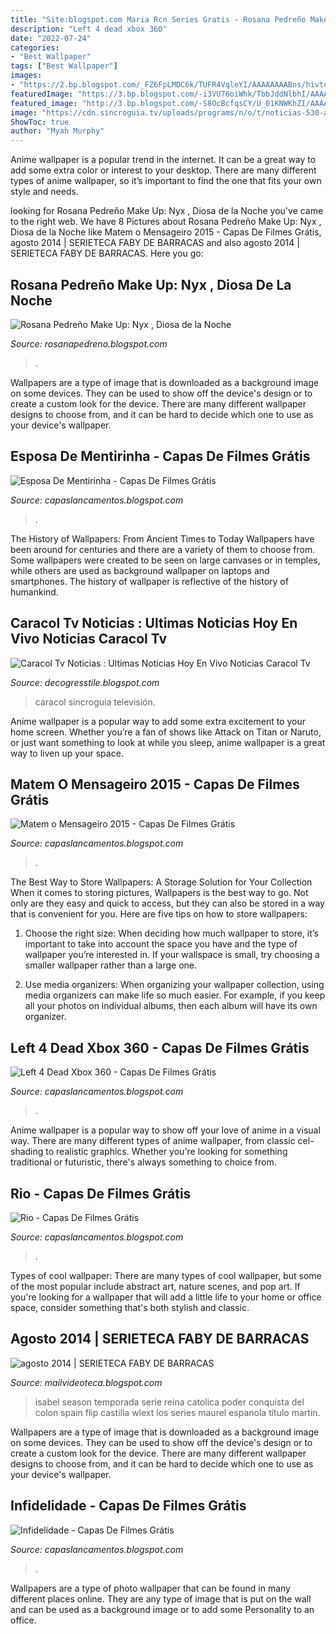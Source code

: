 ```yaml
---
title: "Site:blogspot.com Maria Rcn Series Gratis - Rosana Pedreño Make Up: Nyx , Diosa De La Noche"
description: "Left 4 dead xbox 360"
date: "2022-07-24"
categories:
- "Best Wallpaper"
tags: ["Best Wallpaper"]
images:
- "https://2.bp.blogspot.com/_FZ6FpLMDC6k/TUFR4VqleYI/AAAAAAAABns/hivtdX_UX7E/s400/nix_0429cm.jpg"
featuredImage: "https://3.bp.blogspot.com/-i3VU76oiWhk/TbbJddNlbhI/AAAAAAAAGsM/S6rWRRrq9CA/s1600/Esposa%2Bde%2BMentirinha.jpg"
featured_image: "http://3.bp.blogspot.com/-S8OcBcfqsCY/U_01KNWKhZI/AAAAAAAAA4I/cjkTcoc3RgY/s1600/ISABEL%2Bla%2Bconquista%2Bentera.jpg"
image: "https://cdn.sincroguia.tv/uploads/programs/n/o/t/noticias-530-am-caracol-115594_SPA-62.jpg"
ShowToc: true
author: "Myah Murphy"
---
```



Anime wallpaper is a popular trend in the internet. It can be a great way to add some extra color or interest to your desktop. There are many different types of anime wallpaper, so it’s important to find the one that fits your own style and needs.

	

		
looking for Rosana Pedreño Make Up: Nyx , Diosa de la Noche you've came to the right web. We have 8 Pictures about Rosana Pedreño Make Up: Nyx , Diosa de la Noche like Matem o Mensageiro 2015 - Capas De Filmes Grátis, agosto 2014 | SERIETECA FABY DE BARRACAS and also agosto 2014 | SERIETECA FABY DE BARRACAS. Here you go:
		
    
## Rosana Pedreño Make Up: Nyx , Diosa De La Noche

<img loading=lazy src="https://2.bp.blogspot.com/_FZ6FpLMDC6k/TUFR4VqleYI/AAAAAAAABns/hivtdX_UX7E/s400/nix_0429cm.jpg" onerror="this.onerror=null;this.src='https://tse3.mm.bing.net/th?id=OIP.MdDEjW-OAhCS0AaR3xPaUwHaLI&amp;pid=15.1';" alt="Rosana Pedreño Make Up: Nyx , Diosa de la Noche">

_Source: rosanapedreno.blogspot.com_

>. 

	

Wallpapers are a type of image that is downloaded as a background image on some devices. They can be used to show off the device's design or to create a custom look for the device. There are many different wallpaper designs to choose from, and it can be hard to decide which one to use as your device's wallpaper.

    
## Esposa De Mentirinha - Capas De Filmes Grátis

<img loading=lazy src="https://3.bp.blogspot.com/-i3VU76oiWhk/TbbJddNlbhI/AAAAAAAAGsM/S6rWRRrq9CA/s1600/Esposa%2Bde%2BMentirinha.jpg" onerror="this.onerror=null;this.src='https://tse1.mm.bing.net/th?id=OIP.jRfS320I0rCkouhbkuKxUAHaE3&amp;pid=15.1';" alt="Esposa De Mentirinha - Capas De Filmes Grátis">

_Source: capaslancamentos.blogspot.com_

>. 

	

The History of Wallpapers: From Ancient Times to Today
Wallpapers have been around for centuries and there are a variety of them to choose from. Some wallpapers were created to be seen on large canvases or in temples, while others are used as background wallpaper on laptops and smartphones. The history of wallpaper is reflective of the history of humankind.

    
## Caracol Tv Noticias : Ultimas Noticias Hoy En Vivo Noticias Caracol Tv

<img loading=lazy src="https://cdn.sincroguia.tv/uploads/programs/n/o/t/noticias-530-am-caracol-115594_SPA-62.jpg" onerror="this.onerror=null;this.src='https://tse4.mm.bing.net/th?id=OIP.lYCfeAmwaC4a-IfC5XUwMQHaE-&amp;pid=15.1';" alt="Caracol Tv Noticias : Ultimas Noticias Hoy En Vivo Noticias Caracol Tv">

_Source: decogresstile.blogspot.com_

>caracol sincroguia televisión. 

	

Anime wallpaper is a popular way to add some extra excitement to your home screen. Whether you’re a fan of shows like Attack on Titan or Naruto, or just want something to look at while you sleep, anime wallpaper is a great way to liven up your space.

    
## Matem O Mensageiro 2015 - Capas De Filmes Grátis

<img loading=lazy src="https://1.bp.blogspot.com/-n3UR_VX64-g/VNKuSCMjl2I/AAAAAAAAPLE/Z_zbNe_ypEo/s1600/Matem%2Bo%2BMensageiro.jpg" onerror="this.onerror=null;this.src='https://tse3.mm.bing.net/th?id=OIP.UcY2oyWXhdlv_LZ4x6xTfQHaE-&amp;pid=15.1';" alt="Matem o Mensageiro 2015 - Capas De Filmes Grátis">

_Source: capaslancamentos.blogspot.com_

>. 

	

The Best Way to Store Wallpapers: A Storage Solution for Your Collection
When it comes to storing pictures, Wallpapers is the best way to go. Not only are they easy and quick to access, but they can also be stored in a way that is convenient for you. Here are five tips on how to store wallpapers:
1) Choose the right size: When deciding how much wallpaper to store, it’s important to take into account the space you have and the type of wallpaper you’re interested in. If your wallspace is small, try choosing a smaller wallpaper rather than a large one.

2) Use media organizers: When organizing your wallpaper collection, using media organizers can make life so much easier. For example, if you keep all your photos on individual albums, then each album will have its own organizer.

    
## Left 4 Dead Xbox 360 - Capas De Filmes Grátis

<img loading=lazy src="https://3.bp.blogspot.com/-3qb6SaeelPE/UsTNeaiZzXI/AAAAAAAA9Ew/u1Waj0N2mWw/s4000/25701-left-4-dead-print.jpg" onerror="this.onerror=null;this.src='https://tse3.mm.bing.net/th?id=OIP.-FsRRfAJovJrn3Alq7ntvgHaFA&amp;pid=15.1';" alt="Left 4 Dead Xbox 360 - Capas De Filmes Grátis">

_Source: capaslancamentos.blogspot.com_

>. 

	

Anime wallpaper is a popular way to show off your love of anime in a visual way. There are many different types of anime wallpaper, from classic cel-shading to realistic graphics. Whether you're looking for something traditional or futuristic, there's always something to choice from.

    
## Rio - Capas De Filmes Grátis

<img loading=lazy src="https://4.bp.blogspot.com/-ybny1fW5Uyc/TbbQld8OEEI/AAAAAAAAGuM/qYP5D1fC4KQ/s1600/Rio%2B3D.jpg" onerror="this.onerror=null;this.src='https://tse3.mm.bing.net/th?id=OIP.Wfo9xEAuXtB0i-gexsUkzwHaE6&amp;pid=15.1';" alt="Rio - Capas De Filmes Grátis">

_Source: capaslancamentos.blogspot.com_

>. 

	

Types of cool wallpaper:
There are many types of cool wallpaper, but some of the most popular include abstract art, nature scenes, and pop art. If you're looking for a wallpaper that will add a little life to your home or office space, consider something that's both stylish and classic.

    
## Agosto 2014 | SERIETECA FABY DE BARRACAS

<img loading=lazy src="http://3.bp.blogspot.com/-S8OcBcfqsCY/U_01KNWKhZI/AAAAAAAAA4I/cjkTcoc3RgY/s1600/ISABEL%2Bla%2Bconquista%2Bentera.jpg" onerror="this.onerror=null;this.src='https://tse1.mm.bing.net/th?id=OIP.mjUyo_f8bJ27plieb0PIUgHaLQ&amp;pid=15.1';" alt="agosto 2014 | SERIETECA FABY DE BARRACAS">

_Source: mailvideoteca.blogspot.com_

>isabel season temporada serie reina catolica poder conquista del colon spain flip castilla wlext los series maurel espanola título martin. 

	

Wallpapers are a type of image that is downloaded as a background image on some devices. They can be used to show off the device's design or to create a custom look for the device. There are many different wallpaper designs to choose from, and it can be hard to decide which one to use as your device's wallpaper.

    
## Infidelidade - Capas De Filmes Grátis

<img loading=lazy src="http://3.bp.blogspot.com/-_8RLenuMaco/TezIcDNQgMI/AAAAAAAAALg/W2wsCrCEBKk/s1600/Infidelidade.jpg" onerror="this.onerror=null;this.src='https://tse4.mm.bing.net/th?id=OIP.F2-4L6Jyt1yh7nuzQe9r2AHaFB&amp;pid=15.1';" alt="Infidelidade - Capas De Filmes Grátis">

_Source: capaslancamentos.blogspot.com_

>. 

	



Wallpapers are a type of photo wallpaper that can be found in many different places online. They are any type of image that is put on the wall and can be used as a background image or to add some Personality to an office.

